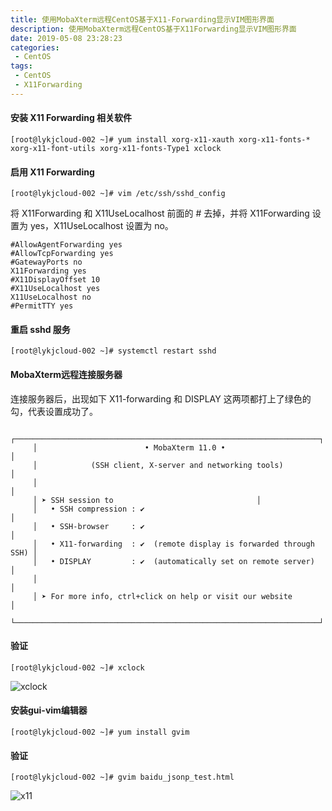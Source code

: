 ```yaml
---
title: 使用MobaXterm远程CentOS基于X11-Forwarding显示VIM图形界面
description: 使用MobaXterm远程CentOS基于X11Forwarding显示VIM图形界面
date: 2019-05-08 23:28:23
categories:
 - CentOS
tags:
 - CentOS
 - X11Forwarding  
---
```

#### 安装 X11 Forwarding 相关软件    

```linux  
[root@lykjcloud-002 ~]# yum install xorg-x11-xauth xorg-x11-fonts-* xorg-x11-font-utils xorg-x11-fonts-Type1 xclock
```

#### 启用 X11 Forwarding  

```linux  
[root@lykjcloud-002 ~]# vim /etc/ssh/sshd_config
```

将 X11Forwarding 和 X11UseLocalhost 前面的 # 去掉，并将 X11Forwarding 设置为 yes，X11UseLocalhost 设置为 no。  

```linux  
#AllowAgentForwarding yes
#AllowTcpForwarding yes
#GatewayPorts no
X11Forwarding yes
#X11DisplayOffset 10
#X11UseLocalhost yes
X11UseLocalhost no
#PermitTTY yes
```

#### 重启 sshd 服务  

```linux  
[root@lykjcloud-002 ~]# systemctl restart sshd
```

#### MobaXterm远程连接服务器  

连接服务器后，出现如下 X11-forwarding 和 DISPLAY 这两项都打上了绿色的勾，代表设置成功了。  

```linux  
     ┌────────────────────────────────────────────────────────────────────┐
     │                        • MobaXterm 11.0 •                          │
     │            (SSH client, X-server and networking tools)             │
     │                                                                    │
     │ ➤ SSH session to                                │
     │   • SSH compression : ✔                                            │
     │   • SSH-browser     : ✔                                            │
     │   • X11-forwarding  : ✔  (remote display is forwarded through SSH) │
     │   • DISPLAY         : ✔  (automatically set on remote server)      │
     │                                                                    │
     │ ➤ For more info, ctrl+click on help or visit our website           │
     └────────────────────────────────────────────────────────────────────┘

```

#### 验证  

```linux  
[root@lykjcloud-002 ~]# xclock
```

![xclock](https://liyufeng.angton.com/xclock.png)

#### 安装gui-vim编辑器  

```linux  
[root@lykjcloud-002 ~]# yum install gvim
```

#### 验证  

```linux  
[root@lykjcloud-002 ~]# gvim baidu_jsonp_test.html
```

![x11](https://liyufeng.angton.com/x11.png)

   